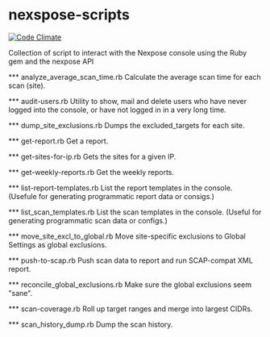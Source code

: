 # nexspose-scripts
[![Code Climate](https://codeclimate.com/github/d4t4king/nexpose-scripts/badges/gpa.svg)](https://codeclimate.com/github/d4t4king/nexpose-scripts)

Collection of script to interact with the Nexpose console using the Ruby gem and the nexpose API

*** analyze_average_scan_time.rb
	Calculate the average scan time for each scan (site).

*** audit-users.rb
	Utility to show, mail and delete users who have never logged into the console, or have not logged in in a very long time.

*** dump_site_exclusions.rb
	Dumps the excluded_targets for each site.

*** get-report.rb
	Get a report.

*** get-sites-for-ip.rb
	Gets the sites for a given IP.

*** get-weekly-reports.rb
	Get the weekly reports.

*** list-report-templates.rb
	List the report templates in the console.  (Usefule for generating programmatic report data or consigs.)

*** list_scan_templates.rb
	List the scan templates in the console.  (Useful for generating programmatic scan data or configs.)

*** move_site_excl_to_global.rb
	Move site-specific exclusions to Global Settings as global exclusions.

*** push-to-scap.rb
	Push scan data to report and run SCAP-compat XML report.

*** reconcile_global_exclusions.rb
	Make sure the global exclusions seem "sane".

*** scan-coverage.rb
	Roll up target ranges and merge into largest CIDRs.

*** scan_history_dump.rb
	Dump the scan history.

